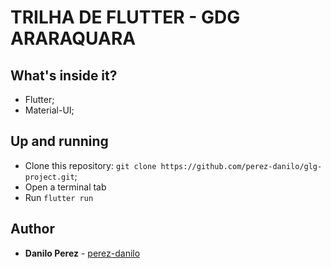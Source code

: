 # TRILHA DE FLUTTER - GDG ARARAQUARA

## What's inside it?

- Flutter;
- Material-UI;

## Up and running

- Clone this repository: `git clone https://github.com/perez-danilo/glg-project.git`;
- Open a terminal tab
- Run `flutter run`

## Author

- **Danilo Perez** - [perez-danilo](https://github.com/perez-danilo)
